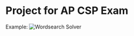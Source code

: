 # Project for AP CSP Exam

Example: 
![](https://image.prntscr.com/image/HK4_xQeZQ76euQSq46DY3Q.png "Wordsearch Solver")

